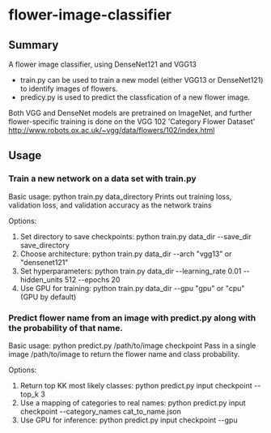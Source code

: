 # flower-image-classifier

## Summary
A flower image classifier, using DenseNet121 and VGG13

- train.py can be used to train a new model (either VGG13 or DenseNet121) to identify images of flowers. 
- predicy.py is used to predict the classfication of a new flower image. 

Both VGG and DenseNet models are pretrained on ImageNet, and further flower-specific training is done on the VGG 102 'Category Flower Dataset'  http://www.robots.ox.ac.uk/~vgg/data/flowers/102/index.html 

## Usage

### Train a new network on a data set with train.py

Basic usage: python train.py data_directory
Prints out training loss, validation loss, and validation accuracy as the network trains

Options:
1. Set directory to save checkpoints: python train.py data_dir --save_dir save_directory
2. Choose architecture: python train.py data_dir --arch "vgg13" or "densenet121"
3. Set hyperparameters: python train.py data_dir --learning_rate 0.01 --hidden_units 512 --epochs 20
4. Use GPU for training: python train.py data_dir --gpu "gpu" or "cpu" (GPU by default)

### Predict flower name from an image with predict.py along with the probability of that name. 

Basic usage: python predict.py /path/to/image checkpoint
Pass in a single image /path/to/image to return the flower name and class probability.

Options:
1. Return top KK most likely classes: python predict.py input checkpoint --top_k 3
2. Use a mapping of categories to real names: python predict.py input checkpoint --category_names cat_to_name.json
3. Use GPU for inference: python predict.py input checkpoint --gpu
